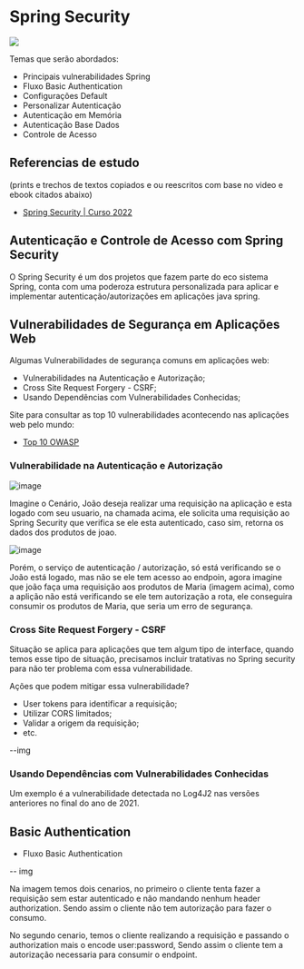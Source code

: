 # Spring Security

<img src="https://pbs.twimg.com/media/DU7GUGCV4AAf90X.jpg">

Temas que serão abordados:
  - Principais vulnerabilidades Spring
  - Fluxo Basic Authentication
  - Configurações Default 
  - Personalizar Autenticação
  - Autenticação em Memória
  - Autenticação Base Dados
  - Controle de Acesso

## Referencias de estudo
(prints e trechos de textos copiados e ou reescritos com base no video e ebook citados abaixo)
* [Spring Security | Curso 2022](https://www.youtube.com/watch?v=t6prPki7daU&t=6034s)

## Autenticação e Controle de Acesso com Spring Security

O Spring Security é um dos projetos que fazem parte do eco sistema Spring, conta com uma poderoza estrutura personalizada para aplicar e implementar autenticação/autorizações em aplicações java spring.

## Vulnerabilidades de Segurança em Aplicações Web

Algumas Vulnerabilidades de segurança comuns em aplicações web:
  - Vulnerabilidades na Autenticação e Autorização;
  - Cross Site Request Forgery - CSRF;
  - Usando Dependências com Vulnerabilidades Conhecidas;

Site para consultar as top 10 vulnerabilidades acontecendo nas aplicações web pelo mundo:
* [Top 10 OWASP](https://owasp.org/www-project-top-ten)

### Vulnerabilidade na Autenticação e Autorização

![image](https://user-images.githubusercontent.com/30484386/187073806-458caceb-8538-4211-ae9e-712213baa08c.png)

Imagine o Cenário, João deseja realizar uma requisição na aplicação e esta logado com seu usuario, na chamada acima, ele solicita uma requisição ao Spring Security que verifica se ele esta autenticado, caso sim, retorna os dados dos produtos de joao.

![image](https://user-images.githubusercontent.com/30484386/187073818-2fc352f5-92e7-422c-b714-a8ae31c240b3.png)

Porém, o serviço de autenticação / autorização, só está verificando se o João está logado, mas não se ele tem acesso ao endpoin, agora imagine que joão faça uma requisição aos produtos de Maria (imagem acima), como a aplição não está verificando se ele tem autorização a rota, ele conseguira consumir os produtos de Maria, que seria um erro de segurança.

### Cross Site Request Forgery - CSRF

Situação se aplica para aplicações que tem algum tipo de interface, quando temos esse tipo de situação, precisamos incluir tratativas no Spring security para não ter problema com essa vulnerabilidade.

Ações que podem mitigar essa vulnerabilidade?
  - User tokens para identificar a requisição;
  - Utilizar CORS limitados;
  - Validar a origem da requisição;
  - etc.

--img

### Usando Dependências com Vulnerabilidades Conhecidas

Um exemplo é a vulnerabilidade detectada no Log4J2 nas versões anteriores no final do ano de 2021.

## Basic Authentication

- Fluxo Basic Authentication

-- img

Na imagem temos dois cenarios, no primeiro o cliente tenta fazer a requisição sem estar autenticado e não mandando nenhum header authorization. Sendo assim o cliente não tem autorização para fazer o consumo.

No segundo cenario, temos o cliente realizando a requisição e passando o authorization mais o encode user:password, Sendo assim o cliente tem a autorização necessaria para consumir o endpoint.

